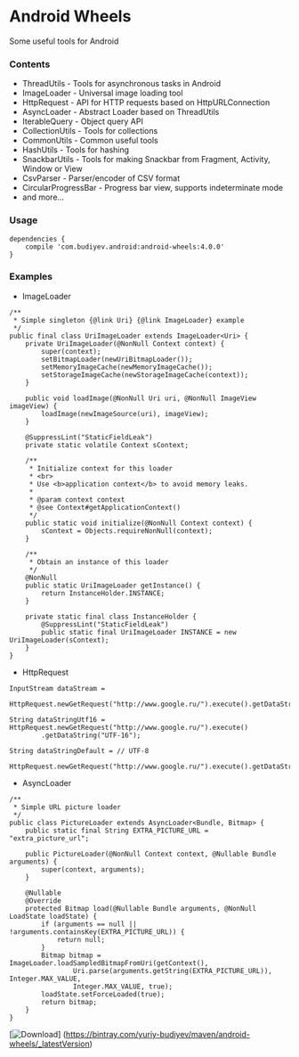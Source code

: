 # Android Wheels
Some useful tools for Android

### Contents
* ThreadUtils - Tools for asynchronous tasks in Android
* ImageLoader - Universal image loading tool
* HttpRequest - API for HTTP requests based on HttpURLConnection
* AsyncLoader - Abstract Loader based on ThreadUtils
* IterableQuery - Object query API
* CollectionUtils - Tools for collections
* CommonUtils - Common useful tools
* HashUtils - Tools for hashing
* SnackbarUtils - Tools for making Snackbar from Fragment, Activity, Window or View
* CsvParser - Parser/encoder of CSV format
* CircularProgressBar - Progress bar view, supports indeterminate mode
* and more...

### Usage
```
dependencies {
    compile 'com.budiyev.android:android-wheels:4.0.0'
}
```

### Examples
* ImageLoader
```
/**
 * Simple singleton {@link Uri} {@link ImageLoader} example
 */
public final class UriImageLoader extends ImageLoader<Uri> {
    private UriImageLoader(@NonNull Context context) {
        super(context);
        setBitmapLoader(newUriBitmapLoader());
        setMemoryImageCache(newMemoryImageCache());
        setStorageImageCache(newStorageImageCache(context));
    }

    public void loadImage(@NonNull Uri uri, @NonNull ImageView imageView) {
        loadImage(newImageSource(uri), imageView);
    }

    @SuppressLint("StaticFieldLeak")
    private static volatile Context sContext;

    /**
     * Initialize context for this loader
     * <br>
     * Use <b>application context</b> to avoid memory leaks.
     *
     * @param context context
     * @see Context#getApplicationContext()
     */
    public static void initialize(@NonNull Context context) {
        sContext = Objects.requireNonNull(context);
    }

    /**
     * Obtain an instance of this loader
     */
    @NonNull
    public static UriImageLoader getInstance() {
        return InstanceHolder.INSTANCE;
    }

    private static final class InstanceHolder {
        @SuppressLint("StaticFieldLeak")
        public static final UriImageLoader INSTANCE = new UriImageLoader(sContext);
    }
}
```

* HttpRequest
```
InputStream dataStream =
        HttpRequest.newGetRequest("http://www.google.ru/").execute().getDataStream();

String dataStringUtf16 = HttpRequest.newGetRequest("http://www.google.ru/").execute()
        .getDataString("UTF-16");

String dataStringDefault = // UTF-8
        HttpRequest.newGetRequest("http://www.google.ru/").execute().getDataString();
```

* AsyncLoader
```
/**
 * Simple URL picture loader
 */
public class PictureLoader extends AsyncLoader<Bundle, Bitmap> {
    public static final String EXTRA_PICTURE_URL = "extra_picture_url";

    public PictureLoader(@NonNull Context context, @Nullable Bundle arguments) {
        super(context, arguments);
    }

    @Nullable
    @Override
    protected Bitmap load(@Nullable Bundle arguments, @NonNull LoadState loadState) {
        if (arguments == null || !arguments.containsKey(EXTRA_PICTURE_URL)) {
            return null;
        }
        Bitmap bitmap = ImageLoader.loadSampledBitmapFromUri(getContext(),
                Uri.parse(arguments.getString(EXTRA_PICTURE_URL)), Integer.MAX_VALUE,
                Integer.MAX_VALUE, true);
        loadState.setForceLoaded(true);
        return bitmap;
    }
}
```

[![Download](https://api.bintray.com/packages/yuriy-budiyev/maven/android-wheels/images/download.svg)]
(https://bintray.com/yuriy-budiyev/maven/android-wheels/_latestVersion)
